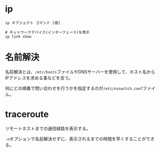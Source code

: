 # ip

```
ip オブジェクト コマンド [値]
```

```
# ネットワークデバイス(インターフェース)を表示
ip link show
```

# 名前解決

名前解決とは、`/etc/hosts`ファイルやDNSサーバーを使用して、ホスト名からIPアドレスを求める事などを言う。

何にどの順番で問い合わせを行うかを指定するのが`/etc/nsswitch.conf`ファイル。

# traceroute

リモートホストまでの通信経路を表示する。

`-n`オプションで名前解決せずに、表示されるまでの時間を早くすることができる。

